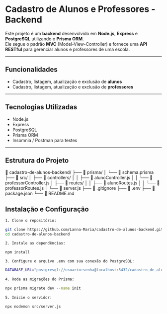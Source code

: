 # Cadastro de Alunos e Professores - Backend

Este projeto é um **backend** desenvolvido em **Node.js**, **Express** e **PostgreSQL** utilizando o **Prisma ORM**.  
Ele segue o padrão **MVC** (Model-View-Controller) e fornece uma **API RESTful** para gerenciar alunos e professores de uma escola.

---

## Funcionalidades

- Cadastro, listagem, atualização e exclusão de **alunos**  
- Cadastro, listagem, atualização e exclusão de **professores**  

---

## Tecnologias Utilizadas

- Node.js  
- Express  
- PostgreSQL  
- Prisma ORM  
- Insomnia / Postman para testes  

---

## Estrutura do Projeto

📁 cadastro-de-alunos-backend/
├── 📁 prisma/
│   └── 📄 schema.prisma
├── 📁 src/
│   ├── 📁 controllers/
│   │   ├── 📄 alunoController.js
│   │   └── 📄 professorController.js
│   ├── 📁 routes/
│   │   ├── 📄 alunoRoutes.js
│   │   └── 📄 professorRoutes.js
│   └── 📄 server.js
├── 📄 .gitignore
├── 📄 .env
├── 📄 package.json
└── 📄 README.md


## Instalação e Configuração

```bash
1. Clone o repositório:

git clone https://github.com/Lanna-Maria/cadastro-de-alunos-backend.git
cd cadastro-de-alunos-backend

2. Instale as dependências:

npm install

3. Configure o arquivo .env com sua conexão do PostgreSQL:

DATABASE_URL="postgresql://usuario:senha@localhost:5432/cadastro_de_alunos"
   
4. Rode as migrações do Prisma:

npx prisma migrate dev --name init
  
5. Inicie o servidor:

npx nodemon src/server.js






